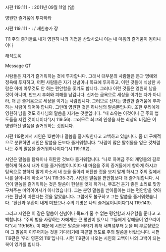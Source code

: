 시편 119:111 - : 
2011년 09월 11일 (일)

영원한 즐거움에 투자하라



시편 119:111 - : / 새찬송가  장


111 주의 증거들로 내가 영원히 나의 기업을 삼았사오니 이는 내 마음의 즐거움이 됨이니이다

해석도움





Message QT

사람들은 자기가 즐거워하는 것에 투자합니다. 그래서 대부분의 사람들은 돈과 명예와 정욕에 투자하고, 어떤 사람들은 자기 신념이나 목표에 투자하고, 이런 것들에 식상한 사람은 아예 아무것도 안 하는 편안함을 좇기도 합니다. 그러나 이런 것들은 영원히 남을 것이 아니며, 반드시 후회와 피해를 남깁니다. 신자는 금욕으로 세상을 이기는 자가 아니라, 더 큰 즐거움으로 세상을 이기는 사람입니다. 그러므로 신자는 영원한 즐거움에 투자하는 사람이 되어야 합니다. 그런데 영원한 것은 하나님의 말씀뿐입니다. 또한 우리에게 영원히 남을 것도 하나님의 말씀을 지키는 것뿐입니다. “내 소유는 이것이니 곧 주의 법도들을 지킨 것이니이다”(시 119:56). 그러므로 최고의 인생을 사는 최상의 비결은 이 영원하신 말씀을 즐거워하는 것입니다.

시편 119편에서 시인은 12번이나 말씀을 즐거워한다고 고백하고 있습니다. 좀 더 구체적으로 분류하면 시인은 말씀을 돈보다 즐거워합니다. “사람이 많은 탈취물을 얻은 것처럼 나는 주의 말씀을 즐거워하나이다”(시 119:162).

시인은 말씀을 탐욕이나 허탄한 것보다 즐거워합니다. “나로 하여금 주의 계명들의 길로 행하게 하소서 내가 이를 즐거워함이니이다 내 마음을 주의 증거들에게 향하게 하시고 탐욕으로 향하지 말게 하소서 내 눈을 돌이켜 허탄한 것을 보지 말게 하시고 주의 길에서 나를 살아나게 하소서”(시 119:35-37). 시인은 말씀을 편안함보다 더 즐거워합니다. 시인이 말씀을 즐거워하는 것은 말씀이 현실을 잊게 하거나, 무조건 듣기 좋은 소리로 맞장구쳐주는 마약이어서가 아니었습니다. 그는 분명 말씀을 받아들이는 데는 편안함을 앗아가는 환난이 따른다는 것을 알았습니다. 그럼에도 불구하고 그는 말씀을 즐거워했습니다. “환난과 우환이 내게 미쳤으나 주의 계명은 나의 즐거움이니이다”(시 119:143).

그리고 시인은 이 같은 말씀이 신념이나 목표가 줄 수 없는 평안함과 자유함을 준다고 고백합니다. “주의 법을 사랑하는 자에게는 큰 평안이 있으니 그들에게 장애물이 없으리이다”(시 119:165). 이 때문에 시인은 말씀을 바라기 위해 새벽녘부터 눈을 떠 부르짖었으며 그 말씀이 이루어지는 것을 기다리기에 피곤할 정도로 주의 말씀을 바랐습니다. 시편 119편은 ‘우리 영혼의 119’입니다. 시편 119편에 나오는 시인의 고백이 나의 고백이 되는 복이 있기를 빕니다.